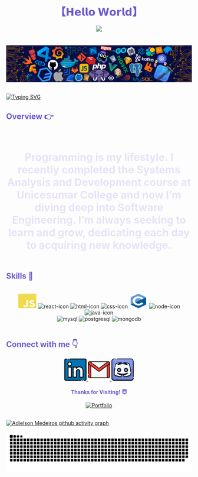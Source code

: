 <h1 align="center" style="color: #6A5ACD;">
【𝗛𝗲𝗹𝗹𝗼 𝗪𝗼𝗿𝗹𝗱】
</h1>

<div align="center">
  <img width="300px" src="https://github-readme-stats.vercel.app/api/top-langs/?username=AdielsonMedeiros&layout=compact&langs_count=16&theme=dark"/>
</div>
<br/><br/>

<img src="./img/Design sem nome (1).png" style="display: block; margin: 0 auto;">
<br>

[![Typing SVG](https://readme-typing-svg.herokuapp.com/?color=%236A5ACD&size=45&center=true&vCenter=true&width=1000&lines=HELLO%2C+My+name+is+Adielson%3BI%27m+a+Front-end+Developer%3BWelcome%21+%3A%29&font=Monaco)](https://git.io/typing-svg)

<div>
    <h2  style="color: #6A5ACD;">Overview 👉</h2>
    <h1 align="center" style="color: #e8e2f7"><br/>Programming is my lifestyle. I recently completed the Systems Analysis and Development course at Unicesumar College and now I’m diving deep into Software Engineering. I’m always seeking to learn and grow, dedicating each day to acquiring new knowledge. <br/> </h1>
    <h2 style="color: #6A5ACD;"><br/>Skills 🚀</h2>
    <div align="center">
    <br/><img  height="40" width="50" alt="js-icon"  src="https://raw.githubusercontent.com/devicons/devicon/master/icons/javascript/javascript-plain.svg">
    <img  height="40" width="50" alt="react-icon" src="https://cdn.jsdelivr.net/gh/devicons/devicon/icons/react/react-original-wordmark.svg">
    <img  height="40" width="50" alt="html-icon" src="https://cdn.jsdelivr.net/gh/devicons/devicon/icons/html5/html5-plain-wordmark.svg" />
    <img  height="40" width="50" alt="css-icon" src="https://cdn.jsdelivr.net/gh/devicons/devicon/icons/css3/css3-plain-wordmark.svg">
    <img  height="40" width="50" alt="c-icon" src="https://raw.githubusercontent.com/devicons/devicon/master/icons/c/c-original.svg">
    <img  height="40" width="50" alt="node-icon" src="https://cdn.jsdelivr.net/gh/devicons/devicon/icons/nodejs/nodejs-plain.svg" />
    <img  height="40" width="50" alt="java-icon" src="https://cdn.jsdelivr.net/gh/devicons/devicon/icons/java/java-original-wordmark.svg" />
    <br/><img   alt="mysql" src="https://img.shields.io/badge/MySQL-005C84?style=for-the-badge&logo=mysql&logoColor=white"/>
    <img   alt="postgresql" src="https://img.shields.io/badge/PostgreSQL-316192?style=for-the-badge&logo=postgresql&logoColor=white"/>
    <img   alt="mongodb" src="https://img.shields.io/badge/MongoDB-4EA94B?style=for-the-badge&logo=mongodb&logoColor=white" />
    </div>
    <div>
       <br/><h2 style="color: #6A5ACD;">Connect with me 👇</h2>
       <div align="center">
        <p align="center">
        <a href="https://www.linkedin.com/in/adielson-medeiros-671a68219/">
          <img src="./img/linkedin.png" alt="LinkedIn" width="60" height="60">
        </a>
        <a href="mailto:medeirosadielson@gmail.com">
          <img src="./img/email.png" alt="Gmail" width="60" height="60">
        </a>
        <a href="https://discordapp.com/users/692184560620011562">
          <img src="./img/discord.png" alt="Discord" width="60" height="60">
        </a>
        </p>
    </div>
    <h4 align="center" style="color: #6A5ACD;">Thanks for Visiting! 😇</h4>
    <div align="center">
      <a  href="https://portfolio-omega-liard-63.vercel.app" target="_blank"><img src="https://img.shields.io/badge/Portfolio-purple?style=for-the-badge" target="_blank" alt="Portfolio"></a>
    </div>

<br>

[![Adielson Medeiros github activity graph](https://github-readme-activity-graph.vercel.app/graph?username=AdielsonMedeiros&bg_color=000&color=6A5ACD&line=32CD32&point=fff&area=true&hide_border=true)](https://github.com/AdielsonMedeiros)
    </div>
   </div>
  </div>
  

  ![snake gif](https://github.com/AdielsonMedeiros/AdielsonMedeiros/blob/output/github-contribution-grid-snake.svg)
  
  

